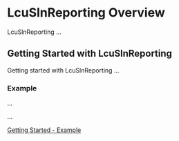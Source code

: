 # LcuSlnReporting Overview

LcuSlnReporting ...

## Getting Started with LcuSlnReporting

Getting started with LcuSlnReporting ...

### Example

...

...

[Getting Started - Example](getting-started/example.md)
